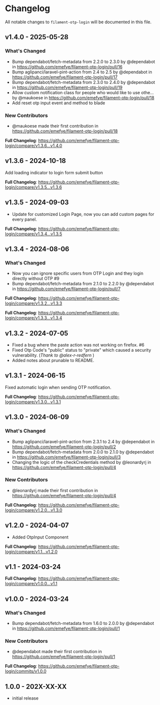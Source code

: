 # Changelog

All notable changes to `filament-otp-login` will be documented in this file.

## v1.4.0 - 2025-05-28

### What's Changed

* Bump dependabot/fetch-metadata from 2.2.0 to 2.3.0 by @dependabot in https://github.com/emefye/filament-otp-login/pull/16
* Bump aglipanci/laravel-pint-action from 2.4 to 2.5 by @dependabot in https://github.com/emefye/filament-otp-login/pull/17
* Bump dependabot/fetch-metadata from 2.3.0 to 2.4.0 by @dependabot in https://github.com/emefye/filament-otp-login/pull/19
* Allow custom notification class for people who would like to use othe… by @maukoese in https://github.com/emefye/filament-otp-login/pull/18
* Add reset otp input event and method to blade

### New Contributors

* @maukoese made their first contribution in https://github.com/emefye/filament-otp-login/pull/18

**Full Changelog**: https://github.com/emefye/filament-otp-login/compare/v1.3.6...v1.4.0

## v1.3.6 - 2024-10-18

Add loading indicator to login form submit button

**Full Changelog**: https://github.com/emefye/filament-otp-login/compare/v1.3.5...v1.3.6

## v1.3.5 - 2024-09-03

* Update for customized Login Page, now you can add custom pages for every panel.

**Full Changelog**: https://github.com/emefye/filament-otp-login/compare/v1.3.4...v1.3.5

## v1.3.4 - 2024-08-06

### What's Changed

* Now you can ignore specific users from OTP Login and they login directly without OTP #9
* Bump dependabot/fetch-metadata from 2.1.0 to 2.2.0 by @dependabot in https://github.com/emefye/filament-otp-login/pull/7

**Full Changelog**: https://github.com/emefye/filament-otp-login/compare/v1.3.2...v1.3.3

**Full Changelog**: https://github.com/emefye/filament-otp-login/compare/v1.3.3...v1.3.4

## v1.3.2 - 2024-07-05

- Fixed a bug where the paste action was not working on firefox. #6
- Fixed Otp Code's "public" status to "private" which caused a security vulnerability. (*Thank to @alex-r-redfern* )
- Added notes about prunable to README.

## v1.3.1 - 2024-06-15

Fixed automatic login when sending OTP notification.

**Full Changelog**: https://github.com/emefye/filament-otp-login/compare/v1.3.0...v1.3.1

## v1.3.0 - 2024-06-09

### What's Changed

* Bump aglipanci/laravel-pint-action from 2.3.1 to 2.4 by @dependabot in https://github.com/emefye/filament-otp-login/pull/2
* Bump dependabot/fetch-metadata from 2.0.0 to 2.1.0 by @dependabot in https://github.com/emefye/filament-otp-login/pull/3
* Changing the logic of the checkCredentials method by @leonardyrj in https://github.com/emefye/filament-otp-login/pull/4

### New Contributors

* @leonardyrj made their first contribution in https://github.com/emefye/filament-otp-login/pull/4

**Full Changelog**: https://github.com/emefye/filament-otp-login/compare/v1.2.0...v1.3.0

## v1.2.0 - 2024-04-07

- Added OtpInput Component

**Full Changelog**: https://github.com/emefye/filament-otp-login/compare/v1.1...v1.2.0

## v1.1 - 2024-03-24

**Full Changelog**: https://github.com/emefye/filament-otp-login/compare/v1.0.0...v1.1

## v1.0.0 - 2024-03-24

### What's Changed

* Bump dependabot/fetch-metadata from 1.6.0 to 2.0.0 by @dependabot in https://github.com/emefye/filament-otp-login/pull/1

### New Contributors

* @dependabot made their first contribution in https://github.com/emefye/filament-otp-login/pull/1

**Full Changelog**: https://github.com/emefye/filament-otp-login/commits/v1.0.0

## 1.0.0 - 202X-XX-XX

- initial release
